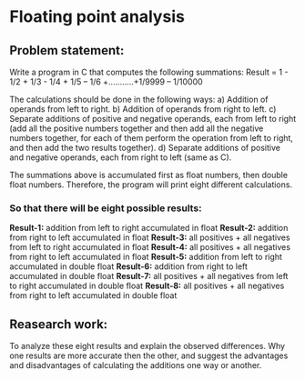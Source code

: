 # Floating point analysis

## Problem statement:
Write a program in C that computes the following summations:
Result = 1 - 1/2 + 1/3 - 1/4 + 1/5 – 1/6 +...........+1/9999 – 1/10000

The calculations should be done in the following ways:
a) Addition of operands from left to right.
b) Addition of operands from right to left.
c) Separate additions of positive and negative operands, each from left to right (add all the positive numbers together and then add all the negative numbers together, for each of them perform the operation from left to right, and then add the two results together).
d) Separate additions of positive and negative operands, each from right to left (same as C).

The summations above is accumulated first as float numbers, then double float numbers. Therefore, the program will print eight different calculations.

### So that there will be eight possible results:
**Result-1:** addition from left to right accumulated in float
**Result-2:** addition from right to left accumulated in float
**Result-3:** all positives + all negatives from left to right accumulated in float 
**Result-4:** all positives + all negatives from right to left accumulated in float 
**Result-5:** addition from left to right accumulated in double float
**Result-6:** addition from right to left accumulated in double float
**Result-7:** all positives + all negatives from left to right accumulated in double float 
**Result-8:** all positives + all negatives from right to left accumulated in double float

## Reasearch work:
To analyze these eight results and explain the observed differences. Why one results are more accurate then the other, and suggest the advantages and disadvantages of calculating the additions one way or another. 
